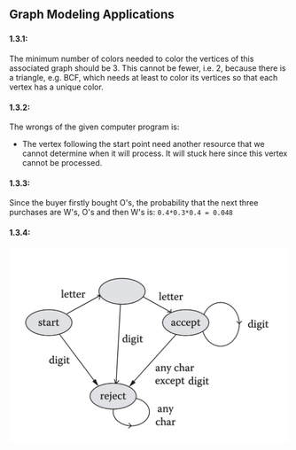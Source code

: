 ## Graph Modeling Applications

###

#### 1.3.1:
The minimum number of colors needed to color the vertices of this associated graph should be 3. This cannot be fewer, i.e. 2, because there is a triangle, e.g. BCF, which needs at least to color its vertices so that each vertex has a unique color.

#### 1.3.2:
The wrongs of the given computer program is:
- The vertex following the start point need another resource that we cannot determine when it will process. It will stuck here since this vertex cannot be processed.

#### 1.3.3:
Since the buyer firstly bought O's, the probability that the next three purchases are W's, O's and then W's is:
`0.4*0.3*0.4 = 0.048`

#### 1.3.4:
![New Finite-state recognizer](./1.3.4.jpg)

